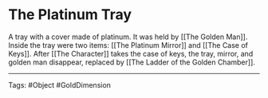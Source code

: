 # The Platinum Tray

A tray with a cover made of platinum. It was held by [[The Golden Man]]. Inside the tray were two items: [[The Platinum Mirror]] and [[The Case of Keys]]. After [[The Character]] takes the case of keys, the tray, mirror, and golden man disappear, replaced by [[The Ladder of the Golden Chamber]].

---
Tags: #Object #GoldDimension 
